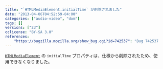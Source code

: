 ```yaml
---
title: "`HTMLMediaElement.initialTime` が削除されました"
date: "2013-04-06T04:52:59-04:00"
categories: ["audio-video", "dom"]
tags: []
versions: ["23"]
cclicense: "BY-SA 3.0"
references:
    "https://bugzilla.mozilla.org/show_bug.cgi?id=742537": "Bug 742537 – Remove HTMLMediaElement.initialTime"
---
```

[`HTMLMediaElement`](https://developer.mozilla.org/ja/docs/Web/API/HTMLMediaElement) の `initialTime` プロパティは、仕様から削除されたため、使用できなくなりました。
